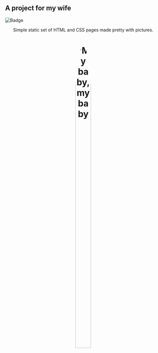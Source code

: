 ## A project for my wife

![Badge](https://img.shields.io/github/last-commit/abass0/bassdino?style=social)
<html>
    <body>

<style>
    .responsive-img {
    max-width: 20%;
    height: auto;
    display: block;
    margin-left: auto;
    margin-right: auto;
    width: 50%;
    border-radius: 50%;
}
</style>
<p align="center">Simple static set of HTML and CSS pages made pretty with pictures.</p>

<h1 align="center">
  <img class="responsive-img" src="assets/index.jpg" alt="My baby, my baby">
</h1>
    </body>
 </html>